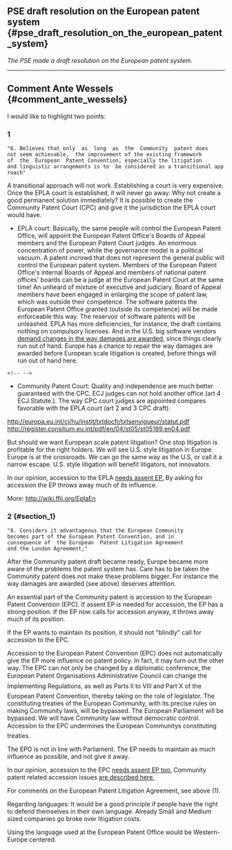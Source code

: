 ## PSE draft resolution on the European patent system {#pse_draft_resolution_on_the_european_patent_system}

*The PSE made a draft resolution on the European patent system.*

------------------------------------------------------------------------

## Comment Ante Wessels {#comment_ante_wessels}

I would like to highlight two points:

### 1

`"6. Believes that only  as  long  as  the  Community  patent does `\
`not seem achievable,  the improvement of the existing framework `\
`of  the  European  Patent Convention, especially the litigation `\
`and linguistic arrangements is to  be considered as a transitional approach"`

A transitional approach will not work. Establishing a court is very
expensive. Once the EPLA court is established, it will never go away.
Why not create a good permanent solution immediately? It is possible to
create the Community Patent Court (CPC) and give it the jurisdiction the
EPLA court would have.

-   EPLA court: Basically, the same people will control the European
    Patent Office, will appoint the European Patent Office\'s Boards of
    Appeal members and the European Patent Court judges. An enormous
    concentration of power, while the governance model is a political
    vacuum. A patent incrowd that does not represent the general public
    will control the European patent system. Members of the European
    Patent Office\'s internal Boards of Appeal and members of national
    patent offices\' boards can be a judge at the European Patent Court
    at the same time! An unheard of mixture of executive and judiciary.
    Board of Appeal members have been engaged in enlarging the scope of
    patent law, which was outside their competence. The software patents
    the European Patent Office granted (outside its competence) will be
    made enforceable this way. The reservoir of software patents will be
    unleashed. EPLA has more deficiencies, for instance, the draft
    contains nothing on compulsory licenses. And in the U.S. big
    software vendors [demand changes in the way damages are
    awarded](http://news.zdnet.com/2100-3513_22-5867383.html "wikilink"),
    since things clearly run out of hand. Europe has a chance to repair
    the way damages are awarded before European scale litigation is
    created, before things will run out of hand here.

```{=html}
<!-- -->
```
-   Community Patent Court: Quality and independence are much better
    guaranteed with the CPC. ECJ judges can not hold another office (art
    4 ECJ Statute.). The way CPC court judges are appointed compares
    favorable with the EPLA court (art 2 and 3 CPC draft).

<http://europa.eu.int/cj/hu/instit/txtdocfr/txtsenvigueur/statut.pdf>
<http://register.consilium.eu.int/pdf/en/04/st05/st05189.en04.pdf>

But should we want European scale patent litigation? One stop litigation
is profitable for the right holders. We will see U.S. style litigation
in Europe. Europe is at the crossroads. We can go the same way as the
U.S, or call it a narrow escape. U.S. style litigation will benefit
litigators, not innovators.

In our opinion, accession to the EPLA [needs assent
EP.](http://wiki.ffii.org/EuAccEplaEn "wikilink") By asking for
accession the EP throws away much of its influence.

More: <http://wiki.ffii.org/EplaEn>

### 2 {#section_1}

`"8. Considers it advantageous that the European Community `\
`becomes part of the European Patent Convention, and in `\
`consequence of  the European  Patent Litigation Agreement `\
`and the London Agreement;"`

After the Community patent draft became ready, Europe became more aware
of the problems the patent system has. Care has to be taken the
Community patent does not make these problems bigger. For instance the
way damages are awarded (see above) deserves attention.

An essential part of the Community patent is accession to the European
Patent Convention (EPC). If assent EP is needed for accession, the EP
has a strong position. If the EP now calls for accession anyway, it
throws away much of its position.

If the EP wants to maintain its position, it should not \"blindly\" call
for accession to the EPC.

Accession to the European Patent Convention (EPC) does not automatically
give the EP more influence on patent policy. In fact, it may turn out
the other way. The EPC can not only be changed by a diplomatic
conference, the European Patent Organisations Administrative Council
can change the Implementing Regulations, as well as Parts II to VIII
and Part X of the European Patent Convention, thereby taking on the role
of legislator. The constituting treaties of the European Community, with
its precise rules on making Community laws, will be bypassed. The
European Parliament will be bypassed. We will have Community law without
democratic control. Accession to the EPC undermines the European
Communitys constituting treaties.

The EPO is not in line with Parliament. The EP needs to maintain as much
influence as possible, and not give it away.

In our opinion, accession to the EPC [needs assent EP
too.](http://wiki.ffii.org/EuAccEpcEn "wikilink") Community patent
related accession issues [are described
here.](http://www.ffii.org/~ante/compat/FFII.org_EC-accession-EPC.pdf "wikilink")

For comments on the European Patent Litigation Agreement, see above (1).

Regarding languages: It would be a good principle if people have the
right to defend themselves in their own language. Already Small and
Medium sized companies go broke over litigation costs.

Using the language used at the European Patent Office would be
Western-Europe centered.
